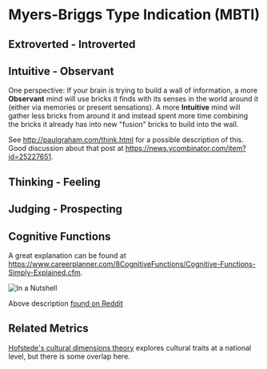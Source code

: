 # Myers-Briggs Type Indication (MBTI)

## Extroverted - Introverted

## Intuitive - Observant

One perspective: If your brain is trying to build a wall of information, a more
**Observant** mind will use bricks it finds with its senses in the world around
it (either via memories or present sensations).  A more **Intuitive** mind will
gather less bricks from around it and instead spent more time combining the bricks it already has into new "fusion" bricks to build into the wall.

See http://paulgraham.com/think.html for a possible description of this.
Good discussion about that post at https://news.ycombinator.com/item?id=25227651.

## Thinking - Feeling

## Judging - Prospecting

## Cognitive Functions

A great explanation can be found at
https://www.careerplanner.com/8CognitiveFunctions/Cognitive-Functions-Simply-Explained.cfm.

![In a Nutshell](/docs/mind/congitive-functions-nutshell.jpg)

Above description [found on
Reddit](https://www.reddit.com/r/mbti/comments/mjqz59/the_cognitive_functions_in_a_nutshell)

## Related Metrics

[Hofstede's cultural dimensions
theory](https://en.wikipedia.org/wiki/Hofstede%27s_cultural_dimensions_theory)
explores cultural traits at a national level, but there is some overlap here.
